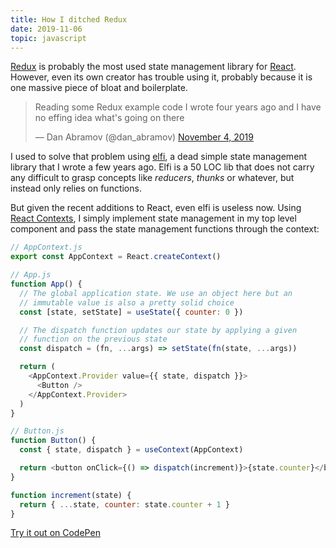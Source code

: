 ```yaml
---
title: How I ditched Redux
date: 2019-11-06
topic: javascript
---
```


[Redux][redux] is probably the most used state management library for
[React][react]. However, even its own creator has trouble using it, probably
because it is one massive piece of bloat and boilerplate.

<blockquote class="twitter-tweet"><p lang="en" dir="ltr">Reading some Redux example code I wrote four years ago and I have no effing idea what&#39;s going on there</p>&mdash; Dan Abramov (@dan_abramov) <a href="https://twitter.com/dan_abramov/status/1191487232038883332?ref_src=twsrc%5Etfw">November 4, 2019</a></blockquote> <script async src="https://platform.twitter.com/widgets.js" charset="utf-8"></script>

I used to solve that problem using [elfi][elfi], a dead simple state management
library that I wrote a few years ago. Elfi is a 50 LOC lib that does not carry
any difficult to grasp concepts like _reducers_, _thunks_ or whatever, but
instead only relies on functions.

But given the recent additions to React, even elfi is useless now. Using [React
Contexts][react:contexts], I simply implement state management in my top level
component and pass the state management functions through the context:

```js
// AppContext.js
export const AppContext = React.createContext()

// App.js
function App() {
  // The global application state. We use an object here but an
  // immutable value is also a pretty solid choice
  const [state, setState] = useState({ counter: 0 })

  // The dispatch function updates our state by applying a given
  // function on the previous state
  const dispatch = (fn, ...args) => setState(fn(state, ...args))

  return (
    <AppContext.Provider value={{ state, dispatch }}>
      <Button />
    </AppContext.Provider>
  )
}

// Button.js
function Button() {
  const { state, dispatch } = useContext(AppContext)

  return <button onClick={() => dispatch(increment)}>{state.counter}</button>
}

function increment(state) {
  return { ...state, counter: state.counter + 1 }
}
```

[Try it out on CodePen][pen]

[redux]: https://redux.js.org/
[react]: https://reactjs.org/
[elfi]: https://github.com/madx/elfi
[react:contexts]: https://reactjs.org/docs/context.html
[pen]: https://codepen.io/madx/pen/LYYmzqK
